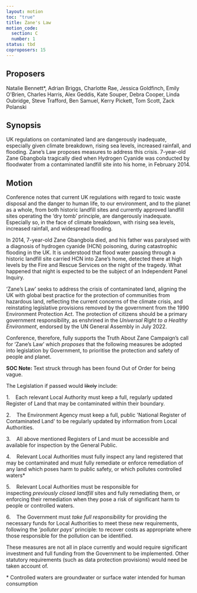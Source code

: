 ```yaml
---
layout: motion
toc: "true"
title: Zane's Law
motion_code:
  section: C
  number: 1
status: tbd
coproposers: 15
---
```

## P﻿roposers

Natalie Bennett*, Adrian Briggs, Charlotte Rae, Jessica Goldfinch, Emily O'Brien, Charles Harris, Alex Geddis, Kate Souper, Debra Cooper, Linda Oubridge, Steve Trafford, Ben Samuel, Kerry Pickett, Tom Scott, Zack Polanski

## Synopsis

UK regulations on contaminated land are dangerously inadequate, especially given climate breakdown, rising sea levels, increased rainfall, and flooding. Zane’s Law proposes measures to address this crisis. 7-year-old Zane Gbangbola tragically died when Hydrogen Cyanide was conducted by floodwater from a contaminated landfill site into his home, in February 2014.

## Motion

Conference notes that current UK regulations with regard to toxic waste disposal and the danger to human life, to our environment, and to the planet as a whole, from both historic landfill sites and currently approved landfill sites operating the ‘dry tomb’ principle, are dangerously inadequate. Especially so, in the face of climate breakdown, with rising sea levels, increased rainfall, and widespread flooding.

In 2014, 7-year-old Zane Gbangbola died, and his father was paralysed with a diagnosis of hydrogen cyanide (HCN) poisoning, during catastrophic flooding in the UK. It is understood that flood water passing through a historic landfill site carried HCN into Zane’s home, detected there at high levels by the Fire and Rescue Services on the night of the tragedy. What happened that night is expected to be the subject of an Independent Panel Inquiry.

‘Zane’s Law’ seeks to address the crisis of contaminated land, aligning the UK with global best practice for the protection of communities from hazardous land, reflecting the current concerns of the climate crisis, and reinstating legislative provisions removed by the government from the 1990 Environment Protection Act. The protection of citizens should be a primary government responsibility, as enshrined in the *Universal Right to a Healthy Environment*, endorsed by the UN General Assembly in July 2022.

Conference, therefore, fully supports the Truth About Zane Campaign’s call for ‘Zane’s Law’ which *proposes* that the following measures be adopted into legislation by Government, to prioritise the protection and safety of people and planet.

<p class="alert d-inline-block alert-primary"><strong>SOC Note: </strong> Text struck through has been found Out of Order for being vague.</p>

The Legislation if passed would ~~likely~~ include:

1.    Each relevant Local Authority must keep a full, regularly updated Register of Land that may be contaminated within their boundary.

2.    The Environment Agency must keep a full, public 'National Register of Contaminated Land' to be regularly updated by information from Local Authorities.

3.    All above mentioned Registers of Land must be accessible and available for inspection by the General Public.

4.    Relevant Local Authorities must fully inspect any land registered that may be contaminated and must fully remediate or enforce remediation of any land which poses harm to public safety, or which pollutes controlled waters*

5.    Relevant Local Authorities must be responsible for inspecting *previously closed landfill* sites and fully remediating them, or enforcing their remediation when they pose a risk of significant harm to people or controlled waters.

6.    The Government must *take full responsibility* for providing the necessary funds for Local Authorities to meet these new requirements, following the *‘polluter pays’* principle: to recover costs as appropriate where those responsible for the pollution can be identified.

These measures are not all in place currently and would require significant investment and full funding from the Government to be implemented. Other statutory requirements (such as data protection provisions) would need be taken account of.

\* Controlled waters are groundwater or surface water intended for human consumption